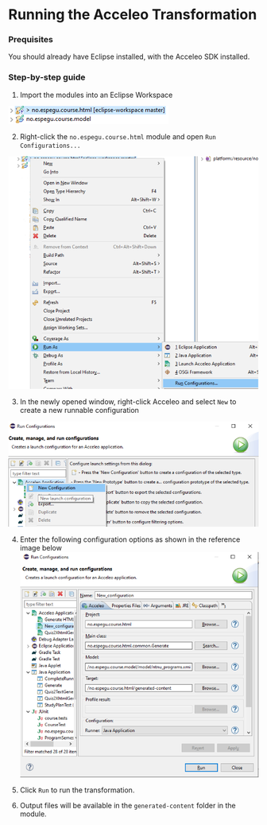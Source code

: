 # Running the Acceleo Transformation

### Prequisites
You should already have Eclipse installed, with the Acceleo SDK installed.

### Step-by-step guide

1. Import the modules into an Eclipse Workspace

![Eclipse workspace](https://github.com/Gullskatten/emf-courses-model/blob/master/docs/import_eclipse_workspace.PNG)

2. Right-click the `no.espegu.course.html` module and open `Run Configurations...`

![Run Configurations](https://github.com/Gullskatten/emf-courses-model/blob/master/docs/right-click-run-config.PNG)

3. In the newly opened window, right-click Acceleo and select `New` to create a new runnable configuration

![Acceleo Runner](https://github.com/Gullskatten/emf-courses-model/blob/master/docs/right-click-acceleo-application-config.PNG)

4. Enter the following configuration options as shown in the reference image below
![Acceleo Run Options](https://github.com/Gullskatten/emf-courses-model/blob/master/docs/acceleo-run-config-options.PNG)

5. Click `Run` to run the transformation.

6. Output files will be available in the `generated-content` folder in the module.
